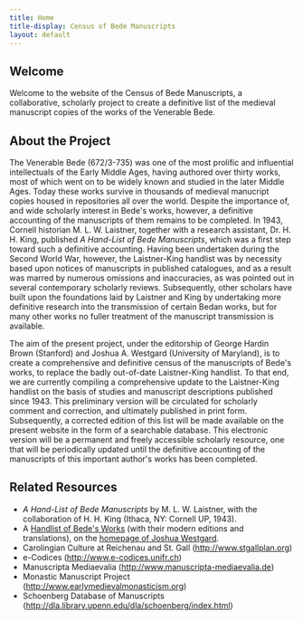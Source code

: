 ```yaml
---
title: Home
title-display: Census of Bede Manuscripts
layout: default
---
```


## Welcome
Welcome to the website of the Census of Bede Manuscripts, a collaborative, scholarly project to create a definitive list of the medieval manuscript copies of the works of the Venerable Bede.

## About the Project
The Venerable Bede (672/3-735) was one of the most prolific and influential intellectuals of the Early Middle Ages, having authored over thirty works, most of which went on to be widely known and studied in the later Middle Ages. Today these works survive in thousands of medieval manucript copies housed in repositories all over the world. Despite the importance of, and wide scholarly interest in Bede's works, however, a definitive accounting of the manuscripts of them remains to be completed. In 1943, Cornell historian M. L. W. Laistner, together with a research assistant, Dr. H. H. King, published <cite>A Hand-List of Bede Manuscripts</cite>, which was a first step toward such a definitive accounting. Having been undertaken during the Second World War, however, the Laistner-King handlist was by necessity based upon notices of manuscripts in published catalogues, and as a result was marred by numerous omissions and inaccuracies, as was pointed out in several contemporary scholarly reviews. Subsequently, other scholars have built upon the foundations laid by Laistner and King by undertaking more definitive research into the transmission of certain Bedan works, but for many other works no fuller treatment of the manuscript transmission is available.

The aim of the present project, under the editorship of George Hardin Brown (Stanford) and Joshua A. Westgard (University of Maryland), is to create a comprehensive and definitive census of the manuscripts of Bede's works, to replace the badly out-of-date Laistner-King handlist. To that end, we are currently compiling a comprehensive update to the Laistner-King handlist on the basis of studies and manuscript descriptions published since 1943. This preliminary version will be circulated for scholarly comment and correction, and ultimately published in print form. Subsequently, a corrected edition of this list will be made available on the present website in the form of a searchable database. This electronic version will be a permanent and freely accessible scholarly resource, one that will be periodically updated until the definitive accounting of the manuscripts of this important author's works has been completed.

## Related Resources
* <cite>A Hand-List of Bede Manuscripts</cite> by M. L. W. Laistner, with the collaboration of H. H. King (Ithaca, NY: Cornell UP, 1943).
* A <a href="http://terpconnect.umd.edu/~westgard/bede.html">Handlist of Bede's Works</a> (with their modern editions and translations), on the <a href="http://terpconnect.umd.edu/~westgard/">homepage of Joshua Westgard</a>.
* Carolingian Culture at Reichenau and St. Gall (<a href="http://www.stgallplan.org">http://www.stgallplan.org</a>)
* e-Codices (<a href="http://www.e-codices.unifr.ch">http://www.e-codices.unifr.ch</a>)
* Manuscripta Mediaevalia (<a href="http://www.manuscripta-mediaevalia.de">http://www.manuscripta-mediaevalia.de</a>)
* Monastic Manuscript Project (<a href="http://www.earlymedievalmonasticism.org">http://www.earlymedievalmonasticism.org</a>)
* Schoenberg Database of Manuscripts (<a href="http://dla.library.upenn.edu/dla/schoenberg/index.html">http://dla.library.upenn.edu/dla/schoenberg/index.html</a>)
